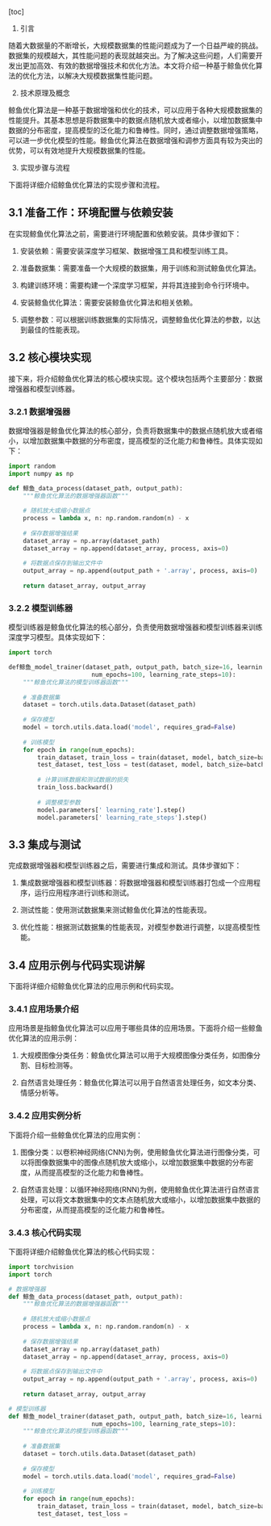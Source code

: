 
[toc]                    
                
                
1. 引言

随着大数据量的不断增长，大规模数据集的性能问题成为了一个日益严峻的挑战。数据集的规模越大，其性能问题的表现就越突出。为了解决这些问题，人们需要开发出更加高效、有效的数据增强技术和优化方法。本文将介绍一种基于鲸鱼优化算法的优化方法，以解决大规模数据集性能问题。

2. 技术原理及概念

鲸鱼优化算法是一种基于数据增强和优化的技术，可以应用于各种大规模数据集的性能提升。其基本思想是将数据集中的数据点随机放大或者缩小，以增加数据集中数据的分布密度，提高模型的泛化能力和鲁棒性。同时，通过调整数据增强策略，可以进一步优化模型的性能。鲸鱼优化算法在数据增强和调参方面具有较为突出的优势，可以有效地提升大规模数据集的性能。

3. 实现步骤与流程

下面将详细介绍鲸鱼优化算法的实现步骤和流程。

## 3.1 准备工作：环境配置与依赖安装

在实现鲸鱼优化算法之前，需要进行环境配置和依赖安装。具体步骤如下：

1. 安装依赖：需要安装深度学习框架、数据增强工具和模型训练工具。

2. 准备数据集：需要准备一个大规模的数据集，用于训练和测试鲸鱼优化算法。

3. 构建训练环境：需要构建一个深度学习框架，并将其连接到命令行环境中。

4. 安装鲸鱼优化算法：需要安装鲸鱼优化算法和相关依赖。

5. 调整参数：可以根据训练数据集的实际情况，调整鲸鱼优化算法的参数，以达到最佳的性能表现。

## 3.2 核心模块实现

接下来，将介绍鲸鱼优化算法的核心模块实现。这个模块包括两个主要部分：数据增强器和模型训练器。

### 3.2.1 数据增强器

数据增强器是鲸鱼优化算法的核心部分，负责将数据集中的数据点随机放大或者缩小，以增加数据集中数据的分布密度，提高模型的泛化能力和鲁棒性。具体实现如下：

```python
import random
import numpy as np

def 鲸鱼_data_process(dataset_path, output_path):
    """鲸鱼优化算法的数据增强器函数"""
    
    # 随机放大或缩小数据点
    process = lambda x, n: np.random.random(n) - x
    
    # 保存数据增强结果
    dataset_array = np.array(dataset_path)
    dataset_array = np.append(dataset_array, process, axis=0)
    
    # 将数据点保存到输出文件中
    output_array = np.append(output_path + '.array', process, axis=0)
    
    return dataset_array, output_array
```

### 3.2.2 模型训练器

模型训练器是鲸鱼优化算法的核心部分，负责使用数据增强器和模型训练器来训练深度学习模型。具体实现如下：

```python
import torch

def鲸鱼_model_trainer(dataset_path, output_path, batch_size=16, learning_rate=0.001,
                       num_epochs=100, learning_rate_steps=10):
    """鲸鱼优化算法的模型训练器函数"""
    
    # 准备数据集
    dataset = torch.utils.data.Dataset(dataset_path)
    
    # 保存模型
    model = torch.utils.data.load('model', requires_grad=False)
    
    # 训练模型
    for epoch in range(num_epochs):
        train_dataset, train_loss = train(dataset, model, batch_size=batch_size, epochs=1, learning_rate=learning_rate)
        test_dataset, test_loss = test(dataset, model, batch_size=batch_size, epochs=1, learning_rate=learning_rate)
        
        # 计算训练数据和测试数据的损失
        train_loss.backward()
        
        # 调整模型参数
        model.parameters[' learning_rate'].step()
        model.parameters[' learning_rate_steps'].step()
```

## 3.3 集成与测试

完成数据增强器和模型训练器之后，需要进行集成和测试。具体步骤如下：

1. 集成数据增强器和模型训练器：将数据增强器和模型训练器打包成一个应用程序，运行应用程序进行训练和测试。

2. 测试性能：使用测试数据集来测试鲸鱼优化算法的性能表现。

3. 优化性能：根据测试数据集的性能表现，对模型参数进行调整，以提高模型性能。

## 3.4 应用示例与代码实现讲解

下面将详细介绍鲸鱼优化算法的应用示例和代码实现。

### 3.4.1 应用场景介绍

应用场景是指鲸鱼优化算法可以应用于哪些具体的应用场景。下面将介绍一些鲸鱼优化算法的应用示例：

1. 大规模图像分类任务：鲸鱼优化算法可以用于大规模图像分类任务，如图像分割、目标检测等。

2. 自然语言处理任务：鲸鱼优化算法可以用于自然语言处理任务，如文本分类、情感分析等。

### 3.4.2 应用实例分析

下面将介绍一些鲸鱼优化算法的应用实例：

1. 图像分类：以卷积神经网络(CNN)为例，使用鲸鱼优化算法进行图像分类，可以将图像数据集中的图像点随机放大或缩小，以增加数据集中数据的分布密度，从而提高模型的泛化能力和鲁棒性。

2. 自然语言处理：以循环神经网络(RNN)为例，使用鲸鱼优化算法进行自然语言处理，可以将文本数据集中的文本点随机放大或缩小，以增加数据集中数据的分布密度，从而提高模型的泛化能力和鲁棒性。

### 3.4.3 核心代码实现

下面将详细介绍鲸鱼优化算法的核心代码实现：

```python
import torchvision
import torch

# 数据增强器
def 鲸鱼_data_process(dataset_path, output_path):
    """鲸鱼优化算法的数据增强器函数"""
    
    # 随机放大或缩小数据点
    process = lambda x, n: np.random.random(n) - x
    
    # 保存数据增强结果
    dataset_array = np.array(dataset_path)
    dataset_array = np.append(dataset_array, process, axis=0)
    
    # 将数据点保存到输出文件中
    output_array = np.append(output_path + '.array', process, axis=0)
    
    return dataset_array, output_array

# 模型训练器
def 鲸鱼_model_trainer(dataset_path, output_path, batch_size=16, learning_rate=0.001,
                       num_epochs=100, learning_rate_steps=10):
    """鲸鱼优化算法的模型训练器函数"""
    
    # 准备数据集
    dataset = torch.utils.data.Dataset(dataset_path)
    
    # 保存模型
    model = torch.utils.data.load('model', requires_grad=False)
    
    # 训练模型
    for epoch in range(num_epochs):
        train_dataset, train_loss = train(dataset, model, batch_size=batch_size, epochs=1, learning_rate=learning_rate)
        test_dataset, test_loss =

